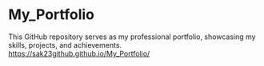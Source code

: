 # My_Portfolio
This GitHub repository serves as my professional portfolio, showcasing my skills, projects, and achievements. 
https://sak23github.github.io/My_Portfolio/
